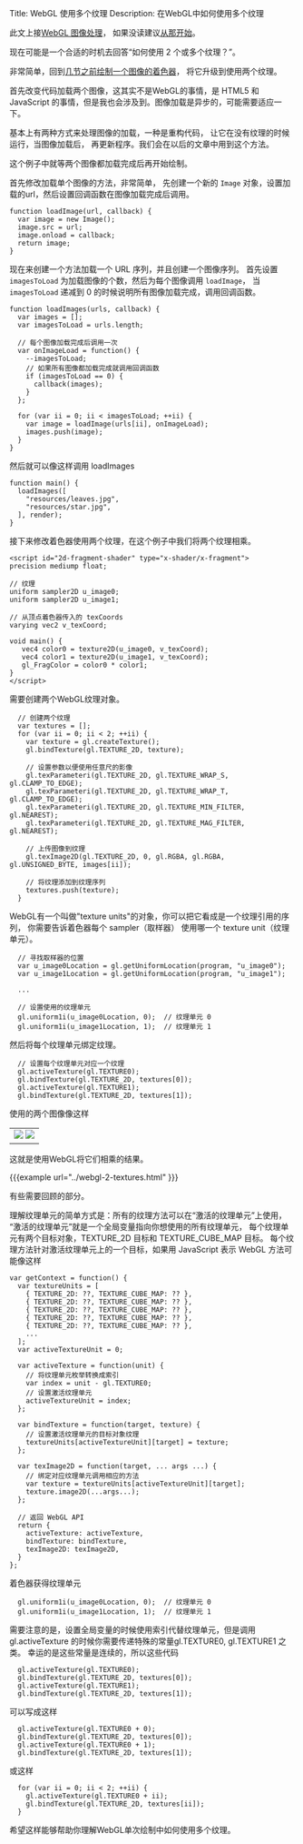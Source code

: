 Title: WebGL 使用多个纹理
Description: 在WebGL中如何使用多个纹理

此文上接[WebGL 图像处理](webgl-image-processing.html)，
如果没读建议[从那开始](webgl-image-processing.html)。

现在可能是一个合适的时机去回答“如何使用 2 个或多个纹理？”。

非常简单，回到[几节之前绘制一个图像的着色器](webgl-image-processing.html)，
将它升级到使用两个纹理。

首先改变代码加载两个图像，这其实不是WebGL的事情，是 HTML5
和 JavaScript 的事情，但是我也会涉及到。图像加载是异步的，可能需要适应一下。

基本上有两种方式来处理图像的加载，一种是重构代码，
让它在没有纹理的时候运行，当图像加载后，
再更新程序。我们会在以后的文章中用到这个方法。

这个例子中就等两个图像都加载完成后再开始绘制。

首先修改加载单个图像的方法，非常简单，
先创建一个新的 `Image` 对象，设置加载的url，然后设置回调函数在图像加载完成后调用。

```
function loadImage(url, callback) {
  var image = new Image();
  image.src = url;
  image.onload = callback;
  return image;
}
```

现在来创建一个方法加载一个 URL 序列，并且创建一个图像序列。
首先设置 `imagesToLoad` 为加载图像的个数，然后为每个图像调用 `loadImage`，
当 `imagesToLoad` 递减到 0 的时候说明所有图像加载完成，调用回调函数。

```
function loadImages(urls, callback) {
  var images = [];
  var imagesToLoad = urls.length;

  // 每个图像加载完成后调用一次
  var onImageLoad = function() {
    --imagesToLoad;
    // 如果所有图像都加载完成就调用回调函数
    if (imagesToLoad == 0) {
      callback(images);
    }
  };

  for (var ii = 0; ii < imagesToLoad; ++ii) {
    var image = loadImage(urls[ii], onImageLoad);
    images.push(image);
  }
}
```

然后就可以像这样调用 loadImages

```
function main() {
  loadImages([
    "resources/leaves.jpg",
    "resources/star.jpg",
  ], render);
}
```

接下来修改着色器使用两个纹理，在这个例子中我们将两个纹理相乘。

```
<script id="2d-fragment-shader" type="x-shader/x-fragment">
precision mediump float;

// 纹理
uniform sampler2D u_image0;
uniform sampler2D u_image1;

// 从顶点着色器传入的 texCoords
varying vec2 v_texCoord;

void main() {
   vec4 color0 = texture2D(u_image0, v_texCoord);
   vec4 color1 = texture2D(u_image1, v_texCoord);
   gl_FragColor = color0 * color1;
}
</script>
```

需要创建两个WebGL纹理对象。

```
  // 创建两个纹理
  var textures = [];
  for (var ii = 0; ii < 2; ++ii) {
    var texture = gl.createTexture();
    gl.bindTexture(gl.TEXTURE_2D, texture);

    // 设置参数以便使用任意尺的影像
    gl.texParameteri(gl.TEXTURE_2D, gl.TEXTURE_WRAP_S, gl.CLAMP_TO_EDGE);
    gl.texParameteri(gl.TEXTURE_2D, gl.TEXTURE_WRAP_T, gl.CLAMP_TO_EDGE);
    gl.texParameteri(gl.TEXTURE_2D, gl.TEXTURE_MIN_FILTER, gl.NEAREST);
    gl.texParameteri(gl.TEXTURE_2D, gl.TEXTURE_MAG_FILTER, gl.NEAREST);

    // 上传图像到纹理
    gl.texImage2D(gl.TEXTURE_2D, 0, gl.RGBA, gl.RGBA, gl.UNSIGNED_BYTE, images[ii]);

    // 将纹理添加到纹理序列
    textures.push(texture);
  }
```

WebGL有一个叫做"texture units"的对象，你可以把它看成是一个纹理引用的序列，
你需要告诉着色器每个 sampler（取样器） 使用哪一个 texture unit（纹理单元）。

```
  // 寻找取样器的位置
  var u_image0Location = gl.getUniformLocation(program, "u_image0");
  var u_image1Location = gl.getUniformLocation(program, "u_image1");

  ...

  // 设置使用的纹理单元
  gl.uniform1i(u_image0Location, 0);  // 纹理单元 0
  gl.uniform1i(u_image1Location, 1);  // 纹理单元 1
```

然后将每个纹理单元绑定纹理。

```
  // 设置每个纹理单元对应一个纹理
  gl.activeTexture(gl.TEXTURE0);
  gl.bindTexture(gl.TEXTURE_2D, textures[0]);
  gl.activeTexture(gl.TEXTURE1);
  gl.bindTexture(gl.TEXTURE_2D, textures[1]);
```

使用的两个图像像这样

<style>.glocal-center { text-align: center; } .glocal-center-content { margin-left: auto; margin-right: auto; }</style>
<div class="glocal-center"><table class="glocal-center-content"><tr><td><img src="../../resources/leaves.jpg" /> <img src="../../resources/star.jpg" /></td></tr></table></div>

这就是使用WebGL将它们相乘的结果。

{{{example url="../webgl-2-textures.html" }}}

有些需要回顾的部分。

理解纹理单元的简单方式是：所有的纹理方法可以在“激活的纹理单元”上使用，
“激活的纹理单元”就是一个全局变量指向你想使用的所有纹理单元，
每个纹理单元有两个目标对象，TEXTURE_2D 目标和 TEXTURE_CUBE_MAP 目标。
每个纹理方法针对激活纹理单元上的一个目标，如果用 JavaScript 表示 WebGL
方法可能像这样

```
var getContext = function() {
  var textureUnits = [
    { TEXTURE_2D: ??, TEXTURE_CUBE_MAP: ?? },
    { TEXTURE_2D: ??, TEXTURE_CUBE_MAP: ?? },
    { TEXTURE_2D: ??, TEXTURE_CUBE_MAP: ?? },
    { TEXTURE_2D: ??, TEXTURE_CUBE_MAP: ?? },
    { TEXTURE_2D: ??, TEXTURE_CUBE_MAP: ?? },
    ...
  ];
  var activeTextureUnit = 0;

  var activeTexture = function(unit) {
    // 将纹理单元枚举转换成索引
    var index = unit - gl.TEXTURE0;
    // 设置激活纹理单元
    activeTextureUnit = index;
  };

  var bindTexture = function(target, texture) {
    // 设置激活纹理单元的目标对象纹理
    textureUnits[activeTextureUnit][target] = texture;
  };

  var texImage2D = function(target, ... args ...) {
    // 绑定对应纹理单元调用相应的方法
    var texture = textureUnits[activeTextureUnit][target];
    texture.image2D(...args...);
  };

  // 返回 WebGL API
  return {
    activeTexture: activeTexture,
    bindTexture: bindTexture,
    texImage2D: texImage2D,
  }
};
```

着色器获得纹理单元

```
  gl.uniform1i(u_image0Location, 0);  // 纹理单元 0
  gl.uniform1i(u_image1Location, 1);  // 纹理单元 1
```

需要注意的是，设置全局变量的时候使用索引代替纹理单元，但是调用 gl.activeTexture
的时候你需要传递特殊的常量gl.TEXTURE0, gl.TEXTURE1 之类。
幸运的是这些常量是连续的，所以这些代码

```
  gl.activeTexture(gl.TEXTURE0);
  gl.bindTexture(gl.TEXTURE_2D, textures[0]);
  gl.activeTexture(gl.TEXTURE1);
  gl.bindTexture(gl.TEXTURE_2D, textures[1]);
```

可以写成这样

```
  gl.activeTexture(gl.TEXTURE0 + 0);
  gl.bindTexture(gl.TEXTURE_2D, textures[0]);
  gl.activeTexture(gl.TEXTURE0 + 1);
  gl.bindTexture(gl.TEXTURE_2D, textures[1]);
```

或这样

```
  for (var ii = 0; ii < 2; ++ii) {
    gl.activeTexture(gl.TEXTURE0 + ii);
    gl.bindTexture(gl.TEXTURE_2D, textures[ii]);
  }
```

希望这样能够帮助你理解WebGL单次绘制中如何使用多个纹理。



